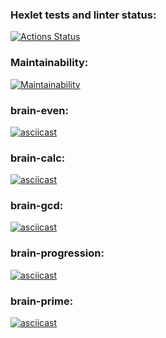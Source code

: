 ### Hexlet tests and linter status:
[![Actions Status](https://github.com/gReen7aRRow/python-project-lvl1/workflows/hexlet-check/badge.svg)](https://github.com/gReen7aRRow/python-project-lvl1/actions)

### Maintainability:
[![Maintainability](https://api.codeclimate.com/v1/badges/7ec8cbe7435eadac04ad/maintainability)](https://codeclimate.com/github/gReen7aRRow/python-project-lvl1/maintainability)

### brain-even:
[![asciicast](https://asciinema.org/a/465624.svg)](https://asciinema.org/a/465624)

### brain-calc:
[![asciicast](https://asciinema.org/a/465625.svg)](https://asciinema.org/a/465625)

### brain-gcd:
[![asciicast](https://asciinema.org/a/465628.svg)](https://asciinema.org/a/465628)

### brain-progression:
[![asciicast](https://asciinema.org/a/465629.svg)](https://asciinema.org/a/465629)

### brain-prime:
[![asciicast](https://asciinema.org/a/465636.svg)](https://asciinema.org/a/465636)
